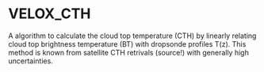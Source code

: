 # VELOX_CTH

A algorithm to calculate the cloud top temperature (CTH) by linearly relating cloud top brightness temperature (BT) with dropsonde profiles T(z). This method is known from satellite CTH retrivals (source!) with generally high uncertainties.

